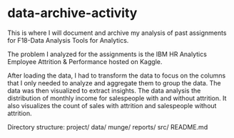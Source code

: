 # data-archive-activity
This is where I will document and archive my analysis of past assignments for F18-Data Analysis Tools for Analytics.

The problem I analyzed for the assignments is the IBM HR Analytics Employee Attrition & Performance hosted on Kaggle.

After loading the data, I had to transform the data to focus on the columns that I only needed to analyze and aggregate them to group the data. The data was then visualized to extract insights. The data analysis the distribution of monthly income for salespeople with and without attrition. It also visualizes the count of sales with attrition and salespeople without attrition.

Directory structure:
project/
  data/
  munge/
  reports/
  src/
  README.md
